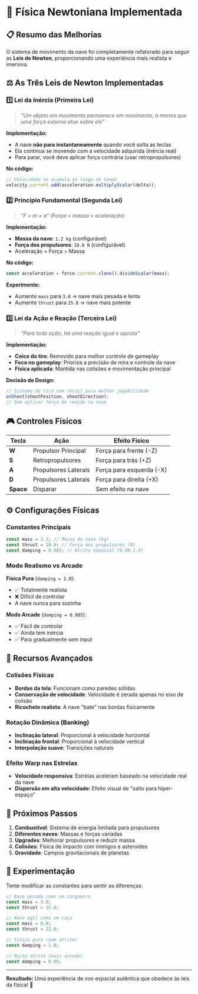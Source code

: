 # 🚀 Física Newtoniana Implementada

## 📋 Resumo das Melhorias

O sistema de movimento da nave foi completamente refatorado para seguir as **Leis de Newton**, proporcionando uma experiência mais realista e imersiva.

## ⚖️ As Três Leis de Newton Implementadas

### 1️⃣ **Lei da Inércia** (Primeira Lei)

> _"Um objeto em movimento permanece em movimento, a menos que uma força externa atue sobre ele"_

**Implementação:**

- A nave **não para instantaneamente** quando você solta as teclas
- Ela continua se movendo com a velocidade adquirida (inércia real)
- Para parar, você deve aplicar força contrária (usar retropropulsores)

**No código:**

```typescript
// Velocidade se acumula ao longo do tempo
velocity.current.add(acceleration.multiplyScalar(delta));
```

### 2️⃣ **Princípio Fundamental** (Segunda Lei)

> _"F = m × a" (Força = massa × aceleração)_

**Implementação:**

- **Massa da nave**: `1.2 kg` (configurável)
- **Força dos propulsores**: `18.0 N` (configurável)
- Aceleração = Força ÷ Massa

**No código:**

```typescript
const acceleration = force.current.clone().divideScalar(mass);
```

**Experimente:**

- Aumente `mass` para `3.0` → nave mais pesada e lenta
- Aumente `thrust` para `25.0` → nave mais potente

### 3️⃣ **Lei da Ação e Reação** (Terceira Lei)

> _"Para toda ação, há uma reação igual e oposta"_

**Implementação:**

- **Coice do tiro**: Removido para melhor controle de gameplay
- **Foco no gameplay**: Prioriza a precisão de mira e controle da nave
- **Física aplicada**: Mantida nas colisões e movimentação principal

**Decisão de Design:**

```typescript
// Sistema de tiro sem recoil para melhor jogabilidade
onShoot(shootPosition, shootDirection);
// Sem aplicar força de reação na nave
```

## 🎮 Controles Físicos

| Tecla     | Ação                 | Efeito Físico            |
| --------- | -------------------- | ------------------------ |
| **W**     | Propulsor Principal  | Força para frente (-Z)   |
| **S**     | Retropropulsores     | Força para trás (+Z)     |
| **A**     | Propulsores Laterais | Força para esquerda (-X) |
| **D**     | Propulsores Laterais | Força para direita (+X)  |
| **Space** | Disparar             | Sem efeito na nave       |

## ⚙️ Configurações Físicas

### Constantes Principais

```typescript
const mass = 1.2; // Massa da nave (kg)
const thrust = 18.0; // Força dos propulsores (N)
const damping = 0.985; // Atrito espacial (0.98-1.0)
```

### Modo Realismo vs Arcade

**Física Pura** (`damping = 1.0`):

- ✅ Totalmente realista
- ❌ Difícil de controlar
- A nave nunca para sozinha

**Modo Arcade** (`damping = 0.985`):

- ✅ Fácil de controlar
- ✅ Ainda tem inércia
- ✅ Para gradualmente sem input

## 🔧 Recursos Avançados

### Colisões Físicas

- **Bordas da tela**: Funcionam como paredes sólidas
- **Conservação de velocidade**: Velocidade é zerada apenas no eixo de colisão
- **Ricochete realista**: A nave "bate" nas bordas fisicamente

### Rotação Dinâmica (Banking)

- **Inclinação lateral**: Proporcional à velocidade horizontal
- **Inclinação frontal**: Proporcional à velocidade vertical
- **Interpolação suave**: Transições naturais

### Efeito Warp nas Estrelas

- **Velocidade responsiva**: Estrelas aceleram baseado na velocidade real da nave
- **Dispersão em alta velocidade**: Efeito visual de "salto para hiper-espaço"

## 🎯 Próximos Passos

1. **Combustível**: Sistema de energia limitada para propulsores
2. **Diferentes naves**: Massas e forças variadas
3. **Upgrades**: Melhorar propulsores e reduzir massa
4. **Colisões**: Física de impacto com inimigos e asteroides
5. **Gravidade**: Campos gravitacionais de planetas

## 🧪 Experimentação

Tente modificar as constantes para sentir as diferenças:

```typescript
// Nave pesada como um cargueiro
const mass = 3.0;
const thrust = 15.0;

// Nave ágil como um caça
const mass = 0.8;
const thrust = 22.0;

// Física pura (sem atrito)
const damping = 1.0;

// Muito atrito (mais arcade)
const damping = 0.95;
```

---

**Resultado:** Uma experiência de voo espacial autêntica que obedece às leis da física! 🌌
